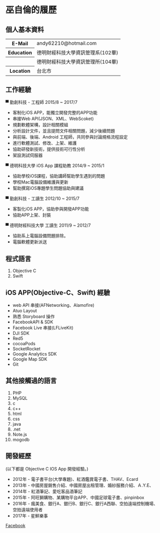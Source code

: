 # 巫自倫的履歷

## 個人基本資料
<table>
	<tbody>
		<tr>
			<th>E-Mail</th>
			<td>andy62210@hotmail.com</td>
		</tr>
		<tr>
			<th>Education</th>
			<td>德明財經科技大學資訊管理系(102畢)</td>
		</tr>
    		<tr>
			<th></th>
			<td>德明財經科技大學資訊管理所(104畢)</td>
		</tr>
		<tr>
			<th>Location</th>
			<td>台北市</td>
		</tr>
	</tbody>
</table>

## 工作經驗
▀ 勤創科技 - 工程師 2015/8 ~ 2017/7
* 客制化iOS APP，能獨立開發完整的APP功能
* 串接Web API(JSON、XML、WebScoket)
* 規劃軟體架構，設計相關模組
* 分析設計文件，並且提問文件相關問題，減少後續問題
* 與前端、後端、Android 工程師，共同參與討論規格流程設定
* 進行軟體測試、修改、上架、維護
* 協助研發新技術，提供技術可行性分析
* 架設測試伺服器

▀ 德明科技大學 iOS App 課程助教 2014/9 ~ 2015/1
* 協助學校iOS課程，協助講師幫助學生遇到的問題
* 學校Mac電腦設備維護與更新
* 幫助撰寫iOS專題學生問題協助與建議

▀ 勤創科技 - 工讀生 2012/10 ~ 2015/7
* 客製化iOS APP，協助參與開發APP功能
* 協助APP上架、封裝

▀ 德明財經科技大學 工讀生 2011/9 ~  2012/7
* 協助系上電腦設備問題排除。
* 電腦軟體更新派送


## 程式語言
1. Objective C
1. Swift

## iOS APP(Objective-C、Swift) 經驗
* web API 串接(AFNetworking、Alamofire)
* Atuo Layout
* 熟悉 Storyboard 操作
* FacebookAPI & SDK
* Facebook Live 串接(LFLiveKit)
* DJI SDK
* Red5
* cocoaPods
* SocketRocket
* Google Analytics SDK
* Google Map SDK
* Git

## 其他接觸過的語言
1. PHP
1. MySQL
1. c
1. c++
1. html
1. css
1. java
1. .net
1. Note.js
1. mogodb

## 開發經歷
(以下都是 Objective C IOS App 開發經驗。)
* 2012年 - 電子書平台(大學專題)、紅酒鑑賞電子書、THAV、Ecard
* 2013年 - 中國房屋銷售介紹、中國房屋出租管理、婚紗服務介紹、Ａ.Y.E、
* 2014年 - 紅酒筆記、愛吃客品酒筆記
* 2015年 - 阿旺獅購物、某購物平台APP、中國足球電子書、pinpinbox
* 2016年 - 瘋美食、銀行A、銀行B、銀行C、銀行A西聯、空拍遠端控制機場、空拍遠端使用者
* 2017年 - 星鮮樂事

 <a href="https://www.facebook.com/zilun.wu">Facebook</a> 
